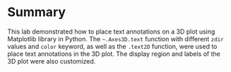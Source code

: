 # Summary

This lab demonstrated how to place text annotations on a 3D plot using Matplotlib library in Python. The `~.Axes3D.text` function with different `zdir` values and `color` keyword, as well as the `.text2D` function, were used to place text annotations in the 3D plot. The display region and labels of the 3D plot were also customized.

